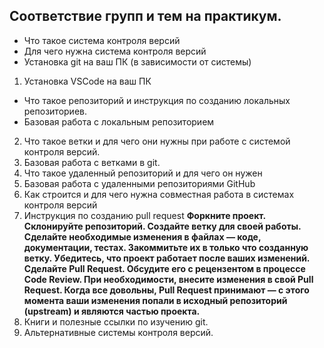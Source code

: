 ## Соответствие групп и тем на практикум.

* Что такое система контроля версий
* Для чего нужна система контроля версий
* Установка git на ваш ПК (в зависимости от системы)
1. Установка VSCode на ваш ПК
* Что такое репозиторий и инструкция по созданию локальных репозиториев.
* Базовая работа с локальным репозиторием
2. Что такое ветки и для чего они нужны при работе с системой контроля версий.
3. Базовая работа с ветками в git.
4. Что такое удаленный репозиторий и для чего он нужен
5. Базовая работа с удаленными репозиториями GitHub
6. Как строится и для чего нужна совместная работа в системах контроля версий
7. Инструкция по созданию pull request
**Форкните проект.
Склонируйте репозиторий.
Создайте ветку для своей работы.
Сделайте необходимые изменения в файлах — коде, документации, тестах. Закоммитьте их в только что созданную ветку.
Убедитесь, что проект работает после ваших изменений.
Сделайте Pull Request.
Обсудите его с рецензентом в процессе Code Review. При необходимости, внесите изменения в свой Pull Request.
Когда все довольны, Pull Request принимают — с этого момента ваши изменения попали в исходный репозиторий (upstream) и являются частью проекта.**
8. Книги и полезные ссылки по изучению git.
9. Альтернативные системы контроля версий.
